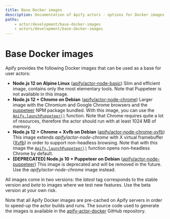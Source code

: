 ```yaml
---
title: Base Docker images
description: Documentation of Apify actors - options for Docker images to use as your actor's base.
paths:
    - actor/development/base-docker-images
    - actors/development/base-docker-images
---
```


# [](#base-images)Base Docker images

Apify provides the following Docker images that can be used as a base for user actors:

*   **Node.js 12 on Alpine Linux** ([apify/actor-node-basic](https://hub.docker.com/r/apify/actor-node-basic/))
    Slim and efficient image, contains only the most elementary tools. Note that Puppeteer is not available in this image.
*   **Node.js 12 + Chrome on Debian** ([apify/actor-node-chrome](https://hub.docker.com/r/apify/actor-node-chrome/))
    Larger image with the Chromium and Google Chrome browsers and the [puppeteer](https://www.npmjs.com/package/puppeteer) NPM package bundled. With this image, you can use the [`Apify.launchPuppeteer()`](https://sdk.apify.com/docs/api/apify#apifylaunchpuppeteeroptions) function. Note that Chrome requires quite a lot of resources, therefore the actor should run with at least 1024 MB of memory.
*   **Node.js 12 + Chrome + Xvfb on Debian** ([apify/actor-node-chrome-xvfb](https://hub.docker.com/r/apify/actor-node-chrome-xvfb/))
    This image extends *apify/actor-node-chrome* with X virtual framebuffer ([Xvfb](https://www.x.org/archive/X11R7.6/doc/man/man1/Xvfb.1.xhtml)) in order to support non-headless browsing. Note that with this image the [`Apify.launchPuppeteer()`](https://sdk.apify.com/docs/api/apify#apifylaunchpuppeteeroptions) function opens non-headless Chrome by default.
*   **[DEPRECATED] Node.js 10 + Puppeteer on Debian** ([apify/actor-node-puppeteer](https://hub.docker.com/r/apify/actor-node-puppeteer/))
    This image is deprecated and will be removed in the future. Use the *apify/actor-node-chrome* image instead.

All images come in two versions: the *latest* tag corresponds to the stable version and *beta* to images where we test new features. Use the beta version at your own risk.

Note that all Apify Docker images are pre-cached on Apify servers in order to speed-up the actor builds and runs. The source code used to generate the images is available in the [apify-actor-docker](https://github.com/apifytech/apify-actor-docker) GitHub repository.
